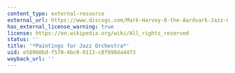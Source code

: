 ```yaml
---
content_type: external-resource
external_url: https://www.discogs.com/Mark-Harvey-8-the-Aardvark-Jazz-Orchestra-Paintings-For-Jazz-Orchestra/release/2634859
has_external_license_warning: true
license: https://en.wikipedia.org/wiki/All_rights_reserved
status: ''
title: '*Paintings for Jazz Orchestra*'
uid: e58960bd-f570-4bc0-9113-c8f990da44f3
wayback_url: ''
---
```


